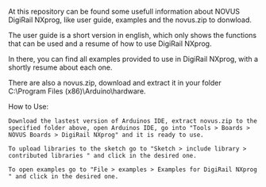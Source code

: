 At this repository can be found some usefull information about NOVUS DigiRail NXprog, like user guide, examples and the novus.zip to donwload.

The user guide is a short version in english, which only shows the functions that can be used and a resume of how to use DigiRail NXprog.

In there, you can find all examples provided to use in DigiRail NXprog, with a shortly resume about each one.

There are also a novus.zip, download and extract it in your folder C:\Program Files (x86)\Arduino\hardware.

How to Use: 

	Download the lastest version of Arduinos IDE, extract novus.zip to the specified folder above, open Arduinos IDE, go into "Tools > Boards > NOVUS Boards > DigiRail NXprog" and it is ready to use.

	To upload libraries to the sketch go to "Sketch > include library > contributed libraries " and click in the desired one.

	To open examples go to "File > examples > Examples for DigiRail NXprog " and click in the desired one.
